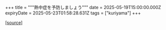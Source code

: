 +++
title = """熱中症を予防しましょう"""
date = 2025-05-19T15:00:00.000Z
expiryDate = 2025-05-23T01:58:28.631Z
tags = ["kuriyama"]
+++


[[source]](https://www.town.kuriyama.hokkaido.jp/site/-/27264.html)
